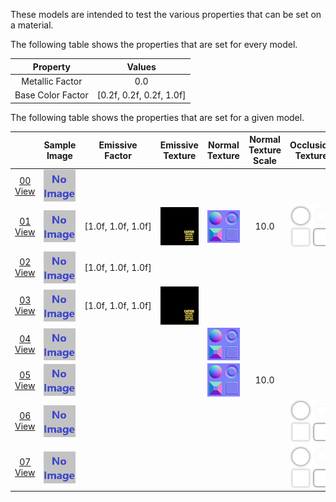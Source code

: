 These models are intended to test the various properties that can be set on a material.  

The following table shows the properties that are set for every model.  

| Property | **Values** |
| :---: | :---: |
| Metallic Factor | 0.0 |
| Base Color Factor | [0.2f,&nbsp;0.2f,&nbsp;0.2f,&nbsp;1.0f] |

 
The following table shows the properties that are set for a given model.  

|   | Sample Image | Emissive Factor | Emissive Texture | Normal Texture | Normal Texture Scale | Occlusion Texture | Occlusion Texture Strength |
| :---: | :---: | :---: | :---: | :---: | :---: | :---: | :---: |
| [00](Material_00.gltf)<br>[View](https://bghgary.github.io/glTF-Asset-Generator/Preview/BabylonJS/?fileName=Material_00.gltf) | [<img src="Thumbnails/Material_00.png" align="middle">](SampleImages/Material_00.png) |   |   |   |   |   |   |
| [01](Material_01.gltf)<br>[View](https://bghgary.github.io/glTF-Asset-Generator/Preview/BabylonJS/?fileName=Material_01.gltf) | [<img src="Thumbnails/Material_01.png" align="middle">](SampleImages/Material_01.png) | [1.0f,&nbsp;1.0f,&nbsp;1.0f] | [<img src="Thumbnails/Emissive_Plane.png" align="middle">](Textures/Emissive_Plane.png) | [<img src="Thumbnails/Normal_Plane.png" align="middle">](Textures/Normal_Plane.png) | 10.0 | [<img src="Thumbnails/Occlusion_Plane.png" align="middle">](Textures/Occlusion_Plane.png) | 0.5 |
| [02](Material_02.gltf)<br>[View](https://bghgary.github.io/glTF-Asset-Generator/Preview/BabylonJS/?fileName=Material_02.gltf) | [<img src="Thumbnails/Material_02.png" align="middle">](SampleImages/Material_02.png) | [1.0f,&nbsp;1.0f,&nbsp;1.0f] |   |   |   |   |   |
| [03](Material_03.gltf)<br>[View](https://bghgary.github.io/glTF-Asset-Generator/Preview/BabylonJS/?fileName=Material_03.gltf) | [<img src="Thumbnails/Material_03.png" align="middle">](SampleImages/Material_03.png) | [1.0f,&nbsp;1.0f,&nbsp;1.0f] | [<img src="Thumbnails/Emissive_Plane.png" align="middle">](Textures/Emissive_Plane.png) |   |   |   |   |
| [04](Material_04.gltf)<br>[View](https://bghgary.github.io/glTF-Asset-Generator/Preview/BabylonJS/?fileName=Material_04.gltf) | [<img src="Thumbnails/Material_04.png" align="middle">](SampleImages/Material_04.png) |   |   | [<img src="Thumbnails/Normal_Plane.png" align="middle">](Textures/Normal_Plane.png) |   |   |   |
| [05](Material_05.gltf)<br>[View](https://bghgary.github.io/glTF-Asset-Generator/Preview/BabylonJS/?fileName=Material_05.gltf) | [<img src="Thumbnails/Material_05.png" align="middle">](SampleImages/Material_05.png) |   |   | [<img src="Thumbnails/Normal_Plane.png" align="middle">](Textures/Normal_Plane.png) | 10.0 |   |   |
| [06](Material_06.gltf)<br>[View](https://bghgary.github.io/glTF-Asset-Generator/Preview/BabylonJS/?fileName=Material_06.gltf) | [<img src="Thumbnails/Material_06.png" align="middle">](SampleImages/Material_06.png) |   |   |   |   | [<img src="Thumbnails/Occlusion_Plane.png" align="middle">](Textures/Occlusion_Plane.png) |   |
| [07](Material_07.gltf)<br>[View](https://bghgary.github.io/glTF-Asset-Generator/Preview/BabylonJS/?fileName=Material_07.gltf) | [<img src="Thumbnails/Material_07.png" align="middle">](SampleImages/Material_07.png) |   |   |   |   | [<img src="Thumbnails/Occlusion_Plane.png" align="middle">](Textures/Occlusion_Plane.png) | 0.5 |
 

